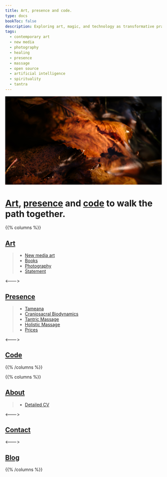 ```yaml
---
title: Art, presence and code.
type: docs
bookToc: false
description: Exploring art, magic, and technology as transformative practices in an inner and outer journey.
tags:
  - contemporary art
  - new media
  - photography
  - healing
  - presence
  - massage
  - open source
  - artificial intelligence
  - spirituality
  - tantra
---
```


![The Whisper of the Nymphs](docs/art/photography/It_is_in_all_of_us/X1V45282-Enhanced-SR.jpg "The Whisper of the Nymphs")

# [Art](docs/art), [presence](docs/presence) and [code](docs/code) to walk the path together.
{{% columns %}}

## [Art](docs/art)

> - [New media art](docs/art/new_media_art)
> - [Books](docs/art/books)
> - [Photography](docs/art/photography)
> - [Statement](docs/art/statement)
  
<--->

## [Presence](docs/presence)

> - [Tameana](docs/presence/tameana)
> - [Craniosacral Biodynamics](docs/presence/biodinamica_craneosacral)
> - [Tantric Massage](docs/presence/masaje_tantrico)
> - [Holistic Massage](docs/presence/masaje_holistico)
> - [Prices](docs/presence/prices)

<--->

## [Code](docs/code)

{{% /columns %}}

{{% columns %}}

## [About](docs/cv)
> - [Detailed CV](docs/cv/detailed_cv.md)

<--->

## [Contact](docs/contact)

<--->

## [Blog](posts)
{{% /columns %}}